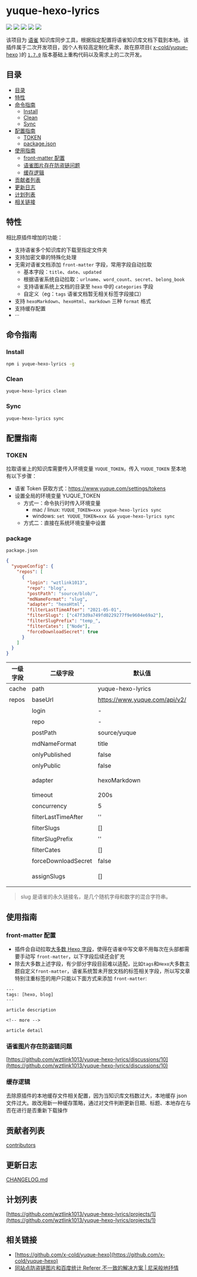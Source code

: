 # yuque-hexo-lyrics

[![](https://img.shields.io/github/package-json/v/wztlink1013/yuque-hexo-lyrics)](https://img.shields.io/github/package-json/v/wztlink1013/yuque-hexo-lyrics) [![](https://github.com/wztlink1013/yuque-hexo-lyrics/actions/workflows/ci.yml/badge.svg)](https://github.com/wztlink1013/yuque-hexo-lyrics/actions/workflows/ci.yml/badge.svg) [![](https://img.shields.io/npm/dt/yuque-hexo-lyrics)](https://www.npmjs.com/package/yuque-hexo-lyrics) [![](https://img.shields.io/badge/powered%20by-wztlink1013-orange)](https://github.com/wztlink1013/yuque-hexo-lyrics) [![](https://img.shields.io/badge/license-MIT-blue.svg)](./LICENSE)

该项目为 [语雀](https://www.yuque.com/) 知识库同步工具，根据指定配置将语雀知识库文档下载到本地。该插件属于二次开发项目，因个人有较高定制化需求，故在原项目( [x-cold/yuque-hexo](https://github.com/x-cold/yuque-hexo) )的 [`1.7.0`](https://www.npmjs.com/package/yuque-hexo/v/1.7.0) 版本基础上重构代码以及需求上的二次开发。

## 目录

- [目录](#目录)
- [特性](#特性)
- [命令指南](#命令指南)
  - [Install](#install)
  - [Clean](#clean)
  - [Sync](#sync)
- [配置指南](#配置指南)
  - [TOKEN](#token)
  - [package.json](#package)
- [使用指南](#使用指南)
  - [front-matter 配置](#front-matter配置)
  - [语雀图片存在防盗链问题](#语雀图片存在防盗链问题)
  - [缓存逻辑](#缓存逻辑)
- [贡献者列表](#贡献者列表)
- [更新日志](#更新日志)
- [计划列表](#计划列表)
- [相关链接](#相关链接)

## 特性

相比原插件增加的功能：

- 支持语雀多个知识库的下载至指定文件夹
- 支持加密文章的特殊化处理
- 无需对语雀文档添加 `front-matter` 字段，常用字段自动拉取
  - 基本字段：`title`、`date`、`updated`
  - 根据语雀系统自动拉取：`urlname`、`word_count`、`secret`、`belong_book`
  - 支持语雀系统上文档的目录至 `hexo` 中的 `categories` 字段
  - 自定义（eg：`tags` 语雀文档暂无相关标签字段接口）
- 支持 `hexoMarkdown`、`hexoHtml`、`markdown` 三种 `format` 格式
- 支持缓存配置
- ···

## 命令指南

### Install

```bash
npm i yuque-hexo-lyrics -g
```

### Clean

```bash
yuque-hexo-lyrics clean
```

### Sync

```bash
yuque-hexo-lyrics sync
```

## 配置指南

### TOKEN

拉取语雀上的知识库需要传入环境变量 `YUQUE_TOKEN`，传入 `YUQUE_TOKEN` 至本地有以下步骤：

- 语雀 Token 获取方式：https://www.yuque.com/settings/tokens
- 设置全局的环境变量 YUQUE_TOKEN
  - 方式一：命令执行时传入环境变量
    - mac / linux: `YUQUE_TOKEN=xxx yuque-hexo-lyrics sync`
    - windows: `set YUQUE_TOKEN=xxx && yuque-hexo-lyrics sync`
  - 方式二：直接在系统环境变量中设置

### package

`package.json`

```json
{
  "yuqueConfig": {
    "repos": [
      {
        "login": "wztlink1013",
        "repo": "blog",
        "postPath": "source/blob/",
        "mdNameFormat": "slug",
        "adapter": "hexoHtml",
        "filterLastTimeAfter": "2021-05-01",
        "filterSlugs": ["c47f3d9a749fd0229277f9e9604e69a2"],
        "filterSlugPrefix": "temp_",
        "filterCates": ["Node"],
        "forceDownloadSecret": true
      }
    ]
  }
}
```

| 一级字段 | 二级字段 | 默认值 | 描述 |
| --- | --- | --- | --- |
| cache | path | yuque-hexo-lyrics | 缓存文件名 |
| repos | baseUrl | https://www.yuque.com/api/v2/ | 语雀 API 地址 |
|  | login | - | 语雀 login (group), 也称为个人路径 |
|  | repo | - | 语雀仓库短名称，也称为语雀知识库路径 |
|  | postPath | source/yuque | 文档同步后生成的路径 |
|  | mdNameFormat | title | 文件名命名方式 (title / slug) |
|  | onlyPublished | false | 只展示已经发布的文章 |
|  | onlyPublic | false | 只展示公开文章 |
|  | adapter | hexoMarkdown | 文档生成格式 (hexoMarkdown/hexoHtml/markdown) |
|  | timeout | 200s | 超时时间 |
|  | concurrency | 5 | 下载文章并发数 |
|  | filterLastTimeAfter | '' | 下载文章的最后时间(YYYY-MM-DD) |
|  | filterSlugs | [] | 过滤文章指定 slug |
|  | filterSlugPrefix | '' | 按照文章 slug 前缀过滤 |
|  | filterCates | [] | 过滤指定分类下的文章 |
|  | forceDownloadSecret | false | 强制下载加密文章 |
|  | assignSlugs | [] | 指定 slug 不被过滤 优先级高于过滤相关(filter 开头/only 开头)的配置字段 |

> slug 是语雀的永久链接名，是几个随机字母和数字的混合字符串。

## 使用指南

### front-matter 配置

- 插件会自动拉取[大多数 Hexo 字段](#特性)，使得在语雀中写文章不用每次在头部都需要手动写 `front-matter`，以下字段后续还会扩充
- 除去大多数上述字段，有少部分字段目前难以适配，比如`tags`和`Hexo`大多数主题自定义`front-matter`，语雀系统暂未开放文档的标签相关字段，所以写文章特别注重标签的用户只能以下面方式来添加 `front-matter`:

```
---
tags: [hexo, blog]
---

article description

<!-- more -->

article detail
```

### 语雀图片存在防盗链问题

[https://github.com/wztlink1013/yuque-hexo-lyrics/discussions/10](https://github.com/wztlink1013/yuque-hexo-lyrics/discussions/10)

### 缓存逻辑

去除原插件的本地缓存文件相关配置，因为当知识库文档数过大，本地缓存 json 文件过大。故改用新一种缓存策略，通过对文件判断更新日期、标题、本地存在与否在进行是否重新下载操作

## 贡献者列表

[contributors](https://github.com/wztlink1013/yuque-hexo-lyrics/graphs/contributors)

## 更新日志

[CHANGELOG.md](./CHANGELOG.md)

## 计划列表

[https://github.com/wztlink1013/yuque-hexo-lyrics/projects/1](https://github.com/wztlink1013/yuque-hexo-lyrics/projects/1)

## 相关链接

- [https://github.com/x-cold/yuque-hexo](https://github.com/x-cold/yuque-hexo)
- [同站点防盗链图片和百度统计 Referer 不一致的解决方案 | 尼采般地抒情](https://www.wztlink1013.com/blog/ugwagn/)
